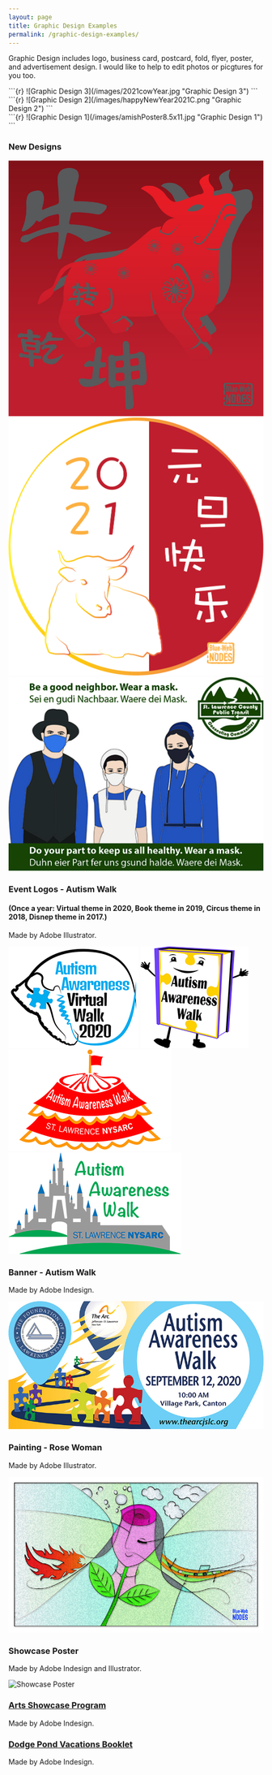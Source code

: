 ```yaml
---
layout: page
title: Graphic Design Examples
permalink: /graphic-design-examples/
---
```


Graphic Design includes logo, business card, postcard, fold, flyer, poster, and advertisement design. I would like to help to edit photos or picgtures for you too. 

<div class="gridlayoutfirst">
   <div class="containerfixed">
      <div class="row">         
         <div class="col-lg-4">
         ```{r}
            ![Graphic Design 3](/images/2021cowYear.jpg "Graphic Design 3")
         ```     
         </div>
         <div class="col-lg-4">
         ```{r}
            ![Graphic Design 2](/images/happyNewYear2021C.png "Graphic Design 2")
         ```     
         </div>
         <div class="col-lg-4">
         ```{r}
            ![Graphic Design 1](/images/amishPoster8.5x11.jpg "Graphic Design 1")
         ```     
         </div>
      </div>
   </div>
</div>


### New Designs

![Graphic Design 3](/images/2021cowYear.jpg "Graphic Design 3")
![Graphic Design 2](/images/happyNewYear2021C.png "Graphic Design 2")
![Graphic Design 1](/images/amishPoster8.5x11.jpg "Graphic Design 1")

### Event Logos - Autism Walk
#### (Once a year: Virtual theme in 2020, Book theme in 2019, Circus theme in 2018, Disnep theme in 2017.)

Made by Adobe Illustrator.

![Autism Walk Logo 2020](/images/AWLogo2020.jpg "Autism Walk Logo 2020")
![Autism Walk Logo 2019](/images/AWBookLogo.jpg "Autism Walk Logo 2019")
![Autism Walk Logo 2018](/images/AWCircusLogo.jpg "Autism Walk Logo 2018")
![Autism Walk Logo 2017](/images/AWDisnepLogo.jpg "Autism Walk Logo 2017")

### Banner - Autism Walk 

Made by Adobe Indesign.

![Autism Walk Banner](/images/autismWalkBanner.jpg "Autism Walk Banner")

### Painting - Rose Woman

Made by Adobe Illustrator.

![Rose Woman](/images/roseWoman1.jpg "Rose Woman")

### Showcase Poster

Made by Adobe Indesign and Illustrator.

![Showcase Poster](/images/artsShow2017Flyer8.5x11.jpg "Showcase Poster")

### [Arts Showcase Program](/files/artsShowProgram2019.pdf)

Made by Adobe Indesign.

### [Dodge Pond Vacations Booklet](/files/dpBooklet2019.pdf)

Made by Adobe Indesign.

